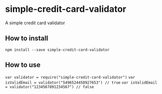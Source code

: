 # simple-credit-card-validator
A simple credit card validator
## How to install
`npm install --save simple-credit-card-validator`
## How to use
``var validator = require("simple-credit-card-validator")``
``var isValidEmail = validator("5496524458927653") // true``
``var isValidEmail = validator("1234567891234567") // false``
